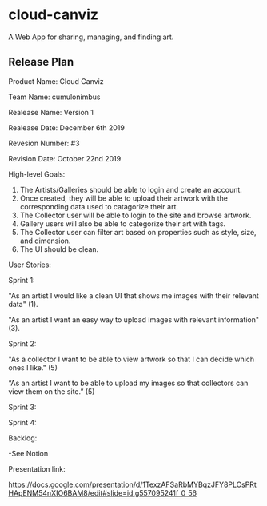# cloud-canviz
A Web App for sharing, managing, and finding art.

Release Plan
--------------------------------------------------
Product Name: Cloud Canviz

Team Name: cumulonimbus

Realease Name: Version 1

Realease Date: December 6th 2019

Revesion Number: #3

Revision Date: October 22nd 2019

High-level Goals:
1. The Artists/Galleries should be able to login and create an account.
2. Once created, they will be able to upload their artwork with the corresponding data used to catagorize their art.
3. The Collector user will be able to login to the site and browse artwork. 
4. Gallery users will also be able to categorize their art with tags.
5. The Collector user can filter art based on properties such as style, size, and dimension.
6. The UI should be clean.

User Stories:

Sprint 1: 

"As an artist I would like a clean UI that shows me images with their relevant data" (1).

"As an artist I want an easy way to upload images with relevant information" (3).

Sprint 2:

"As a collector I want to be able to view artwork so that I can decide which ones I like." (5)

“As an artist I want to be able to upload my images so that collectors can view them on the site.” (5)

Sprint 3:

Sprint 4:

Backlog:

-See Notion

Presentation link:

https://docs.google.com/presentation/d/1TexzAFSaRbMYBqzJFY8PLCsPRtHApENM54nXIO6BAM8/edit#slide=id.g557095241f_0_56
